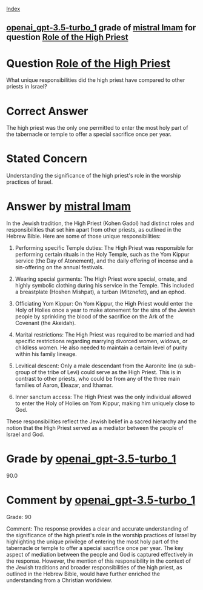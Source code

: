 
[Index](../../../../index.md)
## [openai_gpt-3.5-turbo_1](../../../grading_models/openai_gpt-3.5-turbo_1.md) grade of [mistral Imam](../../../answering_models/mistral_Imam.md) for question [Role of the High Priest](../../../questions/Role_of_the_High_Priest.md)

# Question [Role of the High Priest](../../../questions/Role_of_the_High_Priest.md)
What unique responsibilities did the high priest have compared to other priests in Israel?

# Correct Answer
The high priest was the only one permitted to enter the most holy part of the tabernacle or temple to offer a special sacrifice once per year.

# Stated Concern
Understanding the significance of the high priest's role in the worship practices of Israel.

# Answer by [mistral Imam](../../../answering_models/mistral_Imam.md)
 In the Jewish tradition, the High Priest (Kohen Gadol) had distinct roles and responsibilities that set him apart from other priests, as outlined in the Hebrew Bible. Here are some of those unique responsibilities:

1. Performing specific Temple duties: The High Priest was responsible for performing certain rituals in the Holy Temple, such as the Yom Kippur service (the Day of Atonement), and the daily offering of incense and a sin-offering on the annual festivals.

2. Wearing special garments: The High Priest wore special, ornate, and highly symbolic clothing during his service in the Temple. This included a breastplate (Hoshen Mishpat), a turban (Mitznefet), and an ephod.

3. Officiating Yom Kippur: On Yom Kippur, the High Priest would enter the Holy of Holies once a year to make atonement for the sins of the Jewish people by sprinkling the blood of the sacrifice on the Ark of the Covenant (the Akeidah).

4. Marital restrictions: The High Priest was required to be married and had specific restrictions regarding marrying divorced women, widows, or childless women. He also needed to maintain a certain level of purity within his family lineage.

5. Levitical descent: Only a male descendant from the Aaronite line (a sub-group of the tribe of Levi) could serve as the High Priest. This is in contrast to other priests, who could be from any of the three main families of Aaron, Eleazar, and Ithamar.

6. Inner sanctum access: The High Priest was the only individual allowed to enter the Holy of Holies on Yom Kippur, making him uniquely close to God.

These responsibilities reflect the Jewish belief in a sacred hierarchy and the notion that the High Priest served as a mediator between the people of Israel and God.

# Grade by [openai_gpt-3.5-turbo_1](../../../grading_models/openai_gpt-3.5-turbo_1.md)
90.0

# Comment by [openai_gpt-3.5-turbo_1](../../../grading_models/openai_gpt-3.5-turbo_1.md)
Grade: 90

Comment: The response provides a clear and accurate understanding of the significance of the high priest's role in the worship practices of Israel by highlighting the unique privilege of entering the most holy part of the tabernacle or temple to offer a special sacrifice once per year. The key aspect of mediation between the people and God is captured effectively in the response. However, the mention of this responsibility in the context of the Jewish traditions and broader responsibilities of the high priest, as outlined in the Hebrew Bible, would have further enriched the understanding from a Christian worldview.
